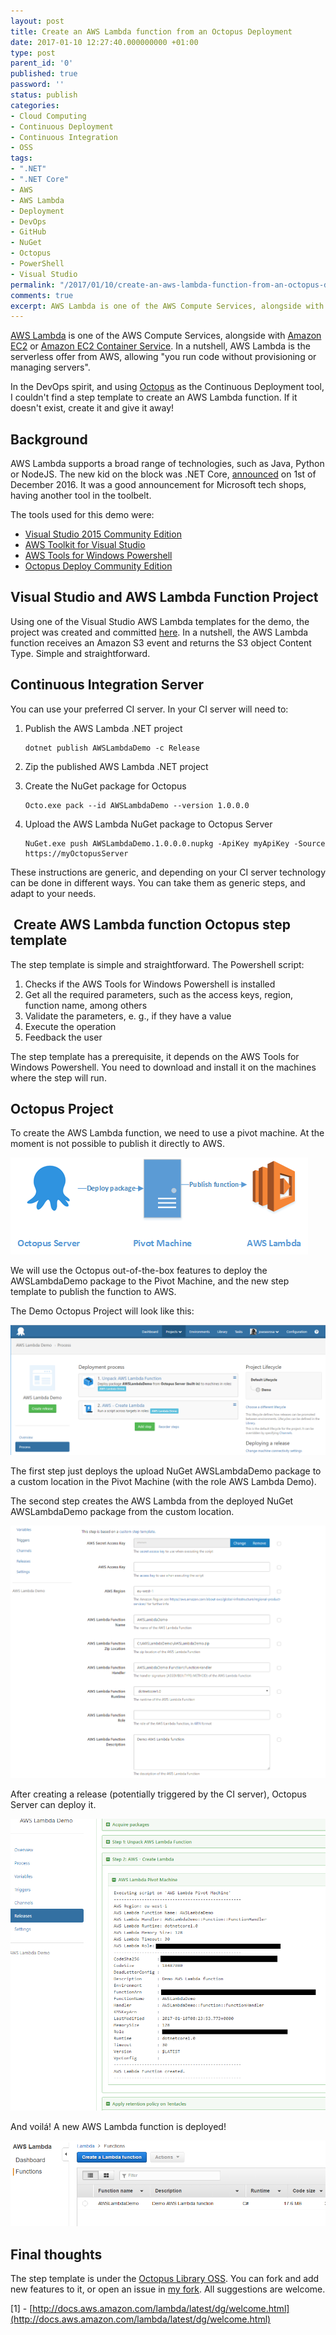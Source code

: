 ```yaml
---
layout: post
title: Create an AWS Lambda function from an Octopus Deployment
date: 2017-01-10 12:27:40.000000000 +01:00
type: post
parent_id: '0'
published: true
password: ''
status: publish
categories:
- Cloud Computing
- Continuous Deployment
- Continuous Integration
- OSS
tags:
- ".NET"
- ".NET Core"
- AWS
- AWS Lambda
- Deployment
- DevOps
- GitHub
- NuGet
- Octopus
- PowerShell
- Visual Studio
permalink: "/2017/01/10/create-an-aws-lambda-function-from-an-octopus-deployment/"
comments: true
excerpt: AWS Lambda is one of the AWS Compute Services, alongside with Amazon EC2 or Amazon EC2 Container Service. In a nutshell, AWS Lambda is the serverless offer from AWS, allowing "you run code without provisioning or managing servers".
---
```

[AWS Lambda](https://aws.amazon.com/lambda/) is one of the AWS Compute Services, alongside with [Amazon EC2](https://aws.amazon.com/ec2/) or [Amazon EC2 Container Service](https://aws.amazon.com/ecs/). In a nutshell, AWS Lambda is the serverless offer from AWS, allowing "you run code without provisioning or managing servers".

In the DevOps spirit, and using [Octopus](https://octopus.com/) as the Continuous Deployment tool, I couldn't find a step template to create an AWS Lambda function. If it doesn't exist, create it and give it away!

Background
----------

AWS Lambda supports a broad range of technologies, such as Java, Python or NodeJS. The new kid on the block was .NET Core, [announced](https://aws.amazon.com/blogs/compute/announcing-c-sharp-support-for-aws-lambda/) on 1st of December 2016. It was a good announcement for Microsoft tech shops, having another tool in the toolbelt.

The tools used for this demo were:

*   [Visual Studio 2015 Community Edition](https://www.visualstudio.com/)
*   [AWS Toolkit for Visual Studio](https://aws.amazon.com/visualstudio/)
*   [AWS Tools for Windows Powershell](https://aws.amazon.com/powershell/)
*   [Octopus Deploy Community Edition](https://octopus.com/)

Visual Studio and AWS Lambda Function Project
---------------------------------------------

Using one of the Visual Studio AWS Lambda templates for the demo, the project was created and committed [here](https://github.com/joaoasrosa/AWSLambdaDemo). In a nutshell, the AWS Lambda function receives an Amazon S3 event and returns the S3 object Content Type. Simple and straightforward.

Continuous Integration Server
-----------------------------

You can use your preferred CI server. In your CI server will need to:

1.  Publish the AWS Lambda .NET project
    
        dotnet publish AWSLambdaDemo -c Release
    
2.  Zip the published AWS Lambda .NET project
3.  Create the NuGet package for Octopus
    
        Octo.exe pack --id AWSLambdaDemo --version 1.0.0.0
    
4.  Upload the AWS Lambda NuGet package to Octopus Server
    
        NuGet.exe push AWSLambdaDemo.1.0.0.0.nupkg -ApiKey myApiKey -Source https://myOctopusServer
    

These instructions are generic, and depending on your CI server technology can be done in different ways. You can take them as generic steps, and adapt to your needs.

 Create AWS Lambda function Octopus step template
-------------------------------------------------

The step template is simple and straightforward. The Powershell script:

1.  Checks if the AWS Tools for Windows Powershell is installed
2.  Get all the required parameters, such as the access keys, region, function name, among others
3.  Validate the parameters, e. g., if they have a value
4.  Execute the operation
5.  Feedback the user

The step template has a prerequisite, it depends on the AWS Tools for Windows Powershell. You need to download and install it on the machines where the step will run.

Octopus Project
---------------

To create the AWS Lambda function, we need to use a pivot machine. At the moment is not possible to publish it directly to AWS.

![octopus2awslambda](/images/assets/octopus2awslambda.png)

We will use the Octopus out-of-the-box features to deploy the AWSLambdaDemo package to the Pivot Machine, and the new step template to publish the function to AWS.

The Demo Octopus Project will look like this:

![octopus-project](/images/assets/octopus-project.png)

The first step just deploys the upload NuGet AWSLambdaDemo package to a custom location in the Pivot Machine (with the role AWS Lambda Demo).

The second step creates the AWS Lambda from the deployed NuGet AWSLambdaDemo package from the custom location.

![octopus-aws-step](/images/assets/octopus-aws-step.png)

After creating a release (potentially triggered by the CI server), Octopus Server can deploy it.

![octopus-aws-deploy](/images/assets/octopus-aws-deploy.png)

And voilá! A new AWS Lambda function is deployed!

![aws-lambda](/images/assets/aws-lambda.png)

Final thoughts
--------------

The step template is under the [Octopus Library OSS](https://github.com/OctopusDeploy/Library). You can fork and add new features to it, or open an issue in [my fork](https://github.com/joaoasrosa/Library). All suggestions are welcome.

\[1\] - [http://docs.aws.amazon.com/lambda/latest/dg/welcome.html](http://docs.aws.amazon.com/lambda/latest/dg/welcome.html)
